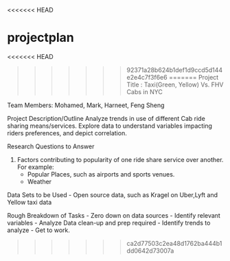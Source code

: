 <<<<<<< HEAD
# projectplan
<<<<<<< HEAD

>>>>>>> 92371a28b624b1def1d9ccd5d144e2e4c7f3f6e6
=======
Project Title : Taxi(Green, Yellow) Vs. FHV Cabs in NYC

Team Members: Mohamed, Mark, Harneet, Feng Sheng

Project Description/Outline
Analyze trends in use of different Cab ride sharing means/services. Explore data to understand variables impacting riders preferences, and depict correlation.

Research Questions to Answer
1. Factors contributing to popularity of one ride share service over another. For example:
    - Popular Places, such as airports and sports venues.
    - Weather
    

Data Sets to be Used
    - Open source data, such as Kragel on Uber,Lyft and Yellow taxi data
    
Rough Breakdown of Tasks
    - Zero down on data sources
    - Identify relevant variables
    - Analyze Data clean-up and prep required
    - Identify trends to analyze
    - Get to work.
>>>>>>> ca2d77503c2ea48d1762ba444b1dd0642d73007a
